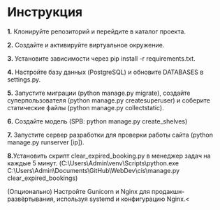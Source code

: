 <h1>Инструкция</h1>
<p><b>1.</b> Клонируйте репозиторий и перейдите в каталог проекта.</p>
<p><b>2.</b> Создайте и активируйте виртуальное окружение.</p>
<p><b>3.</b> Установите зависимости через pip install -r requirements.txt.</p>
<p><b>4.</b> Настройте базу данных (PostgreSQL) и обновите DATABASES в settings.py.</p>
<p><b>5.</b> Запустите миграции (python manage.py migrate), создайте суперпользователя (python manage.py createsuperuser) и соберите статические файлы (python manage.py collectstatic).</p>
<p><b>6.</b> Создайте модель (SPB: python manage.py create_shelves)</p>
<p><b>7.</b> Запустите сервер разработки для проверки работы сайта (python manage.py runserver [ip]).</p>
<p><b>8.</b>Установить скрипт clear_expired_booking.py в менеджер задач на каждые 5 минут. (C:\Users\Admin\venv\Scripts\python.exe C:\Users\Admin\Documents\GitHub\WebDev\cis\manage.py clear_expired_bookings)</p>
<p><r>(Опционально) Настройте Gunicorn и Nginx для продакшн-развёртывания, используя systemd и конфигурацию Nginx.</r><</p>